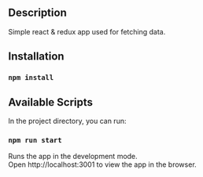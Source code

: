 ## Description

Simple react & redux app used for fetching data.

## Installation

### `npm install`

## Available Scripts

In the project directory, you can run:

### `npm run start`

Runs the app in the development mode.<br>
Open http://localhost:3001 to view the app in the browser.<br>
